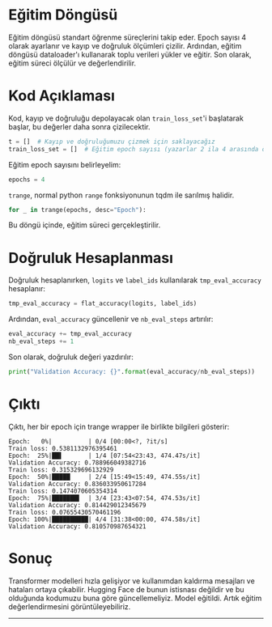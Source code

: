 # Eğitim Döngüsü

Eğitim döngüsü standart öğrenme süreçlerini takip eder. Epoch sayısı 4 olarak ayarlanır ve kayıp ve doğruluk ölçümleri çizilir. Ardından, eğitim döngüsü dataloader'ı kullanarak toplu verileri yükler ve eğitir. Son olarak, eğitim süreci ölçülür ve değerlendirilir.

# Kod Açıklaması

Kod, kayıp ve doğruluğu depolayacak olan `train_loss_set`'i başlatarak başlar, bu değerler daha sonra çizilecektir. 
```python
t = []  # Kayıp ve doğruluğumuzu çizmek için saklayacağız
train_loss_set = []  # Eğitim epoch sayısı (yazarlar 2 ila 4 arasında öneriyor)
```
Eğitim epoch sayısını belirleyelim:
```python
epochs = 4
```
`trange`, normal python `range` fonksiyonunun tqdm ile sarılmış halidir. 
```python
for _ in trange(epochs, desc="Epoch"):
```
Bu döngü içinde, eğitim süreci gerçekleştirilir.

# Doğruluk Hesaplanması

Doğruluk hesaplanırken, `logits` ve `label_ids` kullanılarak `tmp_eval_accuracy` hesaplanır:
```python
tmp_eval_accuracy = flat_accuracy(logits, label_ids)
```
Ardından, `eval_accuracy` güncellenir ve `nb_eval_steps` artırılır:
```python
eval_accuracy += tmp_eval_accuracy
nb_eval_steps += 1
```
Son olarak, doğruluk değeri yazdırılır:
```python
print("Validation Accuracy: {}".format(eval_accuracy/nb_eval_steps))
```
# Çıktı

Çıktı, her bir epoch için trange wrapper ile birlikte bilgileri gösterir:
```
Epoch:   0%|          | 0/4 [00:00<?, ?it/s]
Train loss: 0.5381132976395461
Epoch:  25%|██▌       | 1/4 [07:54<23:43, 474.47s/it]
Validation Accuracy: 0.788966049382716
Train loss: 0.315329696132929
Epoch:  50%|█████     | 2/4 [15:49<15:49, 474.55s/it]
Validation Accuracy: 0.836033950617284
Train loss: 0.1474070605354314
Epoch:  75%|███████▌  | 3/4 [23:43<07:54, 474.53s/it]
Validation Accuracy: 0.814429012345679
Train loss: 0.07655430570461196
Epoch: 100%|██████████| 4/4 [31:38<00:00, 474.58s/it]
Validation Accuracy: 0.810570987654321
```
# Sonuç

Transformer modelleri hızla gelişiyor ve kullanımdan kaldırma mesajları ve hataları ortaya çıkabilir. Hugging Face de bunun istisnası değildir ve bu olduğunda kodumuzu buna göre güncellemeliyiz. Model eğitildi. Artık eğitim değerlendirmesini görüntüleyebiliriz.

---

